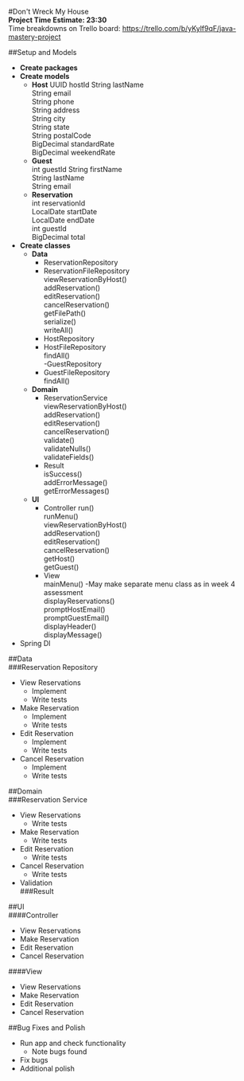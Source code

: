 #Don't Wreck My House  
**Project Time Estimate: 23:30**  
Time breakdowns on Trello board: 
https://trello.com/b/yKylf9qF/java-mastery-project

##Setup and Models
- **Create packages**
- **Create models** 
  - **Host**
    UUID hostId
    String lastName  
    String email  
    String phone  
    String address  
    String city  
    String state  
    String postalCode  
    BigDecimal standardRate  
    BigDecimal weekendRate
  - **Guest**  
    int guestId
    String firstName  
    String lastName  
    String email
  - **Reservation**  
    int reservationId  
    LocalDate startDate  
    LocalDate endDate  
    int guestId  
    BigDecimal total
- **Create classes**  
  - **Data**
    - ReservationRepository
    - ReservationFileRepository  
      viewReservationByHost()  
      addReservation()  
      editReservation()  
      cancelReservation()  
      getFilePath()  
      serialize()  
      writeAll()
    - HostRepository  
    - HostFileRepository  
      findAll()  
    -GuestRepository  
    - GuestFileRepository  
      findAll()
  - **Domain**
    - ReservationService  
      viewReservationByHost()  
      addReservation()  
      editReservation()  
      cancelReservation()  
      validate()  
      validateNulls()  
      validateFields()
    - Result  
      isSuccess()  
      addErrorMessage()  
      getErrorMessages()
  - **UI**
    - Controller
      run()  
      runMenu()  
      viewReservationByHost()   
      addReservation()  
      editReservation()  
      cancelReservation()  
      getHost()  
      getGuest()  
    - View  
      mainMenu()  -May make separate menu class as in week 4 assessment  
      displayReservations()  
      promptHostEmail()  
      promptGuestEmail()  
      displayHeader()  
      displayMessage()  
- Spring DI

##Data  
###Reservation Repository
- View Reservations
    - Implement
    - Write tests
- Make Reservation
    - Implement
    - Write tests
- Edit Reservation
    - Implement
    - Write tests
- Cancel Reservation
    - Implement
    - Write tests

##Domain  
###Reservation Service
- View Reservations
  - Write tests
- Make Reservation
  - Write tests
- Edit Reservation
  - Write tests
- Cancel Reservation
  - Write tests
- Validation  
###Result

##UI  
####Controller  
- View Reservations
- Make Reservation
- Edit Reservation
- Cancel Reservation  

####View  
- View Reservations
- Make Reservation
- Edit Reservation
- Cancel Reservation

##Bug Fixes and Polish
- Run app and check functionality
    - Note bugs found
- Fix bugs
- Additional polish